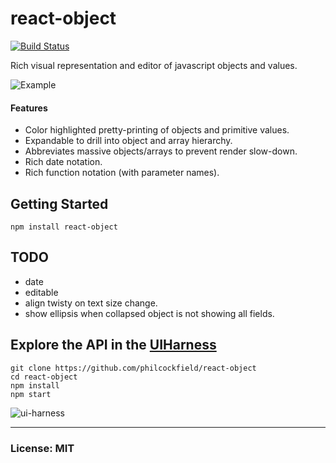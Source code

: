 # react-object
[![Build Status](https://travis-ci.org/philcockfield/react-object.svg?branch=master)](https://travis-ci.org/philcockfield/react-object)

Rich visual representation and editor of javascript objects and values.

![Example](https://cloud.githubusercontent.com/assets/185555/10372121/4667a0b2-6d9b-11e5-952f-7bc119b1b040.png)


#### Features
- Color highlighted pretty-printing of objects and primitive values.
- Expandable to drill into object and array hierarchy.
- Abbreviates massive objects/arrays to prevent render slow-down.
- Rich date notation.
- Rich function notation (with parameter names).


## Getting Started

    npm install react-object


## TODO
- date
- editable
- align twisty on text size change.
- show ellipsis when collapsed object is not showing all fields.


## Explore the API in the [UIHarness](http://uiharness.com/)
    git clone https://github.com/philcockfield/react-object
    cd react-object
    npm install
    npm start

![ui-harness](https://cloud.githubusercontent.com/assets/185555/10324272/3254e10c-6c3d-11e5-9ce6-6f9598461313.png)


---
### License: MIT
